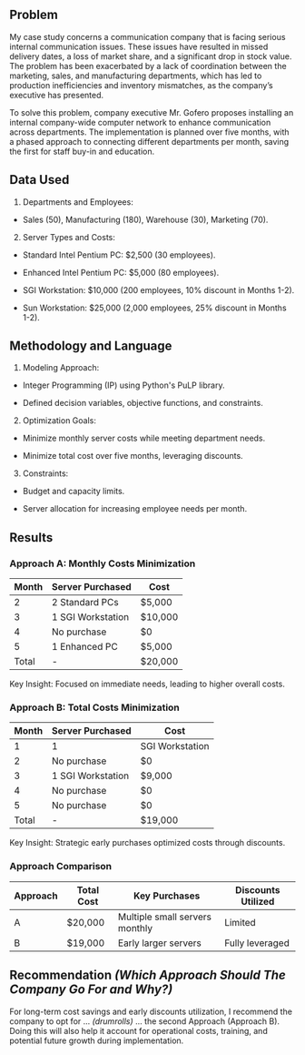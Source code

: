 ## Problem
My case study concerns a communication company that is facing serious internal communication issues. These issues have resulted in missed delivery dates, a loss of market share, and a significant drop in stock value. The problem has been exacerbated by a lack of coordination between the marketing, sales, and manufacturing departments, which has led to production inefficiencies and inventory mismatches, as the company’s executive has presented. 

To solve this problem, company executive Mr. Gofero proposes installing an internal company-wide computer network to enhance communication across departments. The implementation is planned over five months, with a phased approach to connecting different departments per month, saving the first for staff buy-in and education. 

## Data Used
1. Departments and Employees:

- Sales (50), Manufacturing (180), Warehouse (30), Marketing (70).

2. Server Types and Costs:

- Standard Intel Pentium PC: $2,500 (30 employees).

- Enhanced Intel Pentium PC: $5,000 (80 employees).

- SGI Workstation: $10,000 (200 employees, 10% discount in Months 1-2).

- Sun Workstation: $25,000 (2,000 employees, 25% discount in Months 1-2).

## Methodology and Language
1. Modeling Approach:

- Integer Programming (IP) using Python's PuLP library.

- Defined decision variables, objective functions, and constraints.

2. Optimization Goals:

- Minimize monthly server costs while meeting department needs.

- Minimize total cost over five months, leveraging discounts.

3. Constraints:

- Budget and capacity limits.

- Server allocation for increasing employee needs per month.

## Results
### Approach A: Monthly Costs Minimization
| Month | Server Purchased | Cost |
| ----- | ---------------- | ---- |
| 2 | 2 Standard PCs | $5,000 |
| 3 | 1 SGI Workstation | $10,000|
| 4 |  No purchase | $0 |
| 5 | 1 Enhanced PC | $5,000 |
| Total | - | $20,000 |

Key Insight: Focused on immediate needs, leading to higher overall costs.

### Approach B: Total Costs Minimization
| Month | Server Purchased | Cost |
| ----- | ---------------- | ---- |
| 1 | 1 | SGI Workstation | $10,000
| 2 | No purchase | $0 |
| 3 | 1 SGI Workstation | $9,000 |
| 4 | No purchase | $0 |
| 5 | No purchase | $0 |
| Total | - | $19,000|

Key Insight: Strategic early purchases optimized costs through discounts.

### Approach Comparison
| Approach | Total Cost | Key Purchases | Discounts Utilized |
| ----- | ------------- | ------------- | ------------------ |
| A | $20,000 | Multiple small servers monthly | Limited |
| B | $19,000 | Early larger servers | Fully leveraged |

## Recommendation *(Which Approach Should The Company Go For and Why?)*
For long-term cost savings and early discounts utilization, I recommend the company to opt for ... *(drumrolls)* ... the second Approach (Approach B). Doing this will also help it account for operational costs, training, and potential future growth during implementation.


